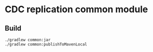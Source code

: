 # CDC replication common module

## Build

    ./gradlew common:jar
    ./gradlew common:publishToMavenLocal
